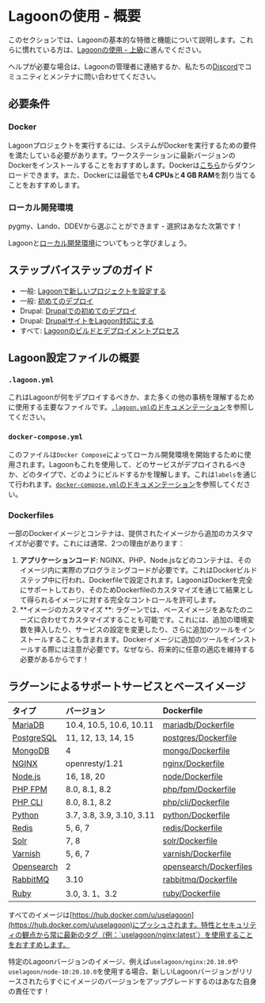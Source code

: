 # Lagoonの使用 - 概要

このセクションでは、Lagoonの基本的な特徴と機能について説明します。これらに慣れている方は、[Lagoonの使用 - 上級](../using-lagoon-advanced/index.md)に進んでください。

ヘルプが必要な場合は、Lagoonの管理者に連絡するか、私たちの[Discord](../community/discord.md)でコミュニティとメンテナに問い合わせてください。

## 必要条件

### Docker

Lagoonプロジェクトを実行するには、システムがDockerを実行するための要件を満たしている必要があります。ワークステーションに最新バージョンのDockerをインストールすることをおすすめします。Dockerは[こちら](https://www.docker.com/get-docker)からダウンロードできます。また、Dockerには最低でも**4 CPUs**と**4 GB RAM**を割り当てることをおすすめします。

### ローカル開発環境

pygmy、Lando、DDEVから選ぶことができます - 選択はあなた次第です！

Lagoonと[ローカル開発環境](local-development-environments.md)についてもっと学びましょう。

## ステップバイステップのガイド

* 一般: [Lagoonで新しいプロジェクトを設定する](setup-project.md)
* 一般: [初めてのデプロイ](first-deployment.md)
* Drupal: [Drupalでの初めてのデプロイ](../applications/drupal/first-deployment-of-drupal.md)
* Drupal: [DrupalサイトをLagoon対応にする](../applications/drupal/step-by-step-getting-drupal-ready-to-run-on-lagoon.md)
* すべて: [Lagoonのビルドとデプロイメントプロセス](../concepts-basics/build-and-deploy-process.md)

## Lagoon設定ファイルの概要

### `.lagoon.yml`

これはLagoonが何をデプロイするべきか、また多くの他の事柄を理解するために使用する主要なファイルです。[`.lagoon.yml`のドキュメンテーション](../concepts-basics/lagoon-yml.md)を参照してください。

### `docker-compose.yml`

このファイルは`Docker Compose`によってローカル開発環境を開始するために使用されます。Lagoonもこれを使用して、どのサービスがデプロイされるべきか、どのタイプで、どのようにビルドするかを理解します。これは`labels`を通じて行われます。[`docker-compose.yml`のドキュメンテーション](../concepts-basics/docker-compose-yml.md)を参照してください。

### Dockerfiles

一部のDockerイメージとコンテナは、提供されたイメージから追加のカスタマイズが必要です。これには通常、2つの理由があります：

1. **アプリケーションコード**: NGINX、PHP、Node.jsなどのコンテナは、そのイメージ内に実際のプログラミングコードが必要です。これはDockerビルドステップ中に行われ、Dockerfileで設定されます。LagoonはDockerを完全にサポートしており、そのためDockerfileのカスタマイズを通じて結果として得られるイメージに対する完全なコントロールを許可します。
2. **イメージのカスタマイズ **: ラグーンでは、ベースイメージをあなたのニーズに合わせてカスタマイズすることも可能です。これには、追加の環境変数を挿入したり、サービスの設定を変更したり、さらに追加のツールをインストールすることも含まれます。Dockerイメージに追加のツールをインストールする際には注意が必要です。なぜなら、将来的に任意の適応を維持する必要があるからです！

## ラグーンによるサポートサービスとベースイメージ

| タイプ | バージョン | Dockerfile |
| :--- | :--- | :--- |
| [MariaDB](../docker-images/mariadb.md) | 10.4, 10.5, 10.6, 10.11 | [mariadb/Dockerfile](https://github.com/uselagoon/lagoon-images/blob/main/images/mariadb) |
| [PostgreSQL](../docker-images/postgres.md) | 11, 12, 13, 14, 15 | [postgres/Dockerfile](https://github.com/uselagoon/lagoon-images/blob/main/images/postgres) |
| [MongoDB](../docker-images/mongodb.md) | 4 | [mongo/Dockerfile](https://github.com/uselagoon/lagoon-images/blob/main/images/mongo) |
| [NGINX](../docker-images/nginx.md) | openresty/1.21 | [nginx/Dockerfile](https://github.com/uselagoon/lagoon-images/blob/main/images/nginx) |
| [Node.js](../docker-images/nodejs.md) | 16, 18, 20 | [node/Dockerfile](https://github.com/uselagoon/lagoon-images/blob/main/images/node) |
| [PHP FPM](../docker-images/php-fpm.md) | 8.0, 8.1, 8.2 | [php/fpm/Dockerfile](https://github.com/uselagoon/lagoon-images/blob/main/images/php-fpm) |
| [PHP CLI](../docker-images/php-cli.md) | 8.0, 8.1, 8.2 | [php/cli/Dockerfile](https://github.com/uselagoon/lagoon-images/blob/main/images/php-cli) |
| [Python](../docker-images/nodejs.md) | 3.7, 3.8, 3.9, 3.10, 3.11 | [python/Dockerfile](https://github.com/uselagoon/lagoon-images/blob/main/images/python) |
| [Redis](../docker-images/redis.md) | 5, 6, 7 | [redis/Dockerfile](https://github.com/uselagoon/lagoon-images/blob/main/images/redis) |
| [Solr](../docker-images/solr.md) | 7, 8 | [solr/Dockerfile](https://github.com/uselagoon/lagoon-images/blob/main/images/solr) |
| [Varnish](../docker-images/varnish.md) | 5, 6, 7 | [varnish/Dockerfile](https://github.com/uselagoon/lagoon-images/blob/main/images/varnish) |
| [Opensearch](../docker-images/opensearch.md) | 2 | [opensearch/Dockerfiles](https://github.com/uselagoon/lagoon-images/blob/main/images/opensearch) |
| [RabbitMQ](../docker-images/rabbitmq.md) | 3.10 | [rabbitmq/Dockerfile](https://github.com/uselagoon/lagoon-images/blob/main/images/rabbitmq) |
| [Ruby](../docker-images/ruby.md) | 3.0, 3. 1、3.2 | [ruby/Dockerfile](https://github.com/uselagoon/lagoon-images/blob/main/images/ruby) |

すべてのイメージは[https://hub.docker.com/u/uselagoon](https://hub.docker.com/u/uselagoon)にプッシュされます。特性とセキュリティの観点から常に最新のタグ（例：`uselagoon/nginx:latest`）を使用することをおすすめします。

特定のLagoonバージョンのイメージ、例えば`uselagoon/nginx:20.10.0`や`uselagoon/node-10:20.10.0`を使用する場合、新しいLagoonバージョンがリリースされたらすぐにイメージのバージョンをアップグレードするのはあなた自身の責任です！
